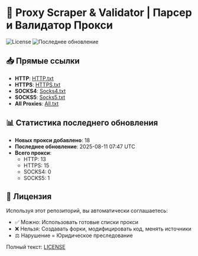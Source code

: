 # 🔄 Proxy Scraper & Validator | Парсер и Валидатор Прокси

![License](https://img.shields.io/badge/License-Custom-red?style=flat-square)
![Последнее обновление](https://img.shields.io/github/last-commit/SublimateTheBerry/FreeProxiesListSTB.svg)

## 📥 Прямые ссылки
- **HTTP**: [HTTP.txt](https://raw.githubusercontent.com/SublimateTheBerry/FreeProxiesListSTB/main/HTTP.txt)
- **HTTPS**: [HTTPS.txt](https://raw.githubusercontent.com/SublimateTheBerry/FreeProxiesListSTB/main/HTTPS.txt)
- **SOCKS4**: [Socks4.txt](https://raw.githubusercontent.com/SublimateTheBerry/FreeProxiesListSTB/main/Socks4.txt)
- **SOCKS5**: [Socks5.txt](https://raw.githubusercontent.com/SublimateTheBerry/FreeProxiesListSTB/main/Socks5.txt)
- **All Proxies**: [All.txt](https://raw.githubusercontent.com/SublimateTheBerry/FreeProxiesListSTB/main/All.txt)

## 📊 Статистика последнего обновления
- **Новых прокси добавлено**: 18
- **Последнее обновление**: 2025-08-11 07:47 UTC
- **Всего прокси**:
  - HTTP: 13
  - HTTPS: 15
  - SOCKS4: 0
  - SOCKS5: 1

## 📜 Лицензия
Используя этот репозиторий, вы автоматически соглашаетесь:
- ✅ Можно: Использовать готовые списки прокси
- ❌ Нельзя: Создавать форки, модифицировать код, менять источники
- ⚖️ Нарушение = Юридическое преследование

Полный текст: [LICENSE](LICENSE_ru.md)
